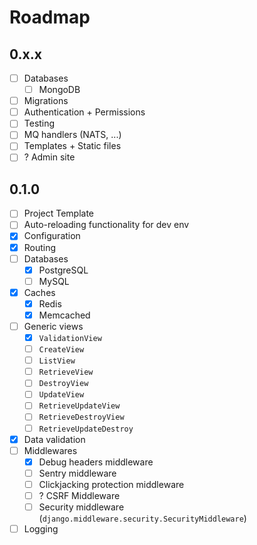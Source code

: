 # Roadmap

## 0.x.x

- [ ] Databases
    - [ ] MongoDB
- [ ] Migrations
- [ ] Authentication + Permissions
- [ ] Testing
- [ ] MQ handlers (NATS, ...)
- [ ] Templates + Static files
- [ ] ? Admin site

## 0.1.0

- [ ] Project Template
- [ ] Auto-reloading functionality for dev env
- [x] Configuration
- [x] Routing
- [ ] Databases
    - [x] PostgreSQL
    - [ ] MySQL
- [x] Caches
    - [x] Redis
    - [x] Memcached
- [ ] Generic views
    - [x] `ValidationView`
    - [ ] `CreateView`
    - [ ] `ListView`
    - [ ] `RetrieveView`
    - [ ] `DestroyView`
    - [ ] `UpdateView`
    - [ ] `RetrieveUpdateView`
    - [ ] `RetrieveDestroyView`
    - [ ] `RetrieveUpdateDestroy`
- [x] Data validation
- [ ] Middlewares
    - [x] Debug headers middleware
    - [ ] Sentry middleware
    - [ ] Clickjacking protection middleware
    - [ ] ? CSRF Middleware
    - [ ] Security middleware (`django.middleware.security.SecurityMiddleware`)
- [ ] Logging
